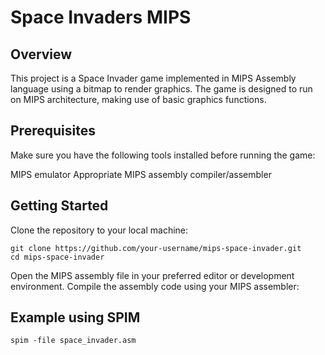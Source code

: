 # Space Invaders MIPS
## Overview

This project is a Space Invader game implemented in MIPS Assembly language using a bitmap to render graphics. The game is designed to run on MIPS architecture, making use of basic graphics functions.

## Prerequisites
Make sure you have the following tools installed before running the game:

MIPS emulator
Appropriate MIPS assembly compiler/assembler

## Getting Started
Clone the repository to your local machine:

```
git clone https://github.com/your-username/mips-space-invader.git
cd mips-space-invader
```
Open the MIPS assembly file in your preferred editor or development environment.
Compile the assembly code using your MIPS assembler:

## Example using SPIM
```
spim -file space_invader.asm
```
